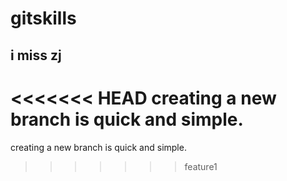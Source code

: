 # gitskills
## i miss zj
<<<<<<< HEAD
creating a new branch is quick and simple.
=======
creating a new branch is quick and simple.
>>>>>>> feature1
